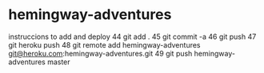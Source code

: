 hemingway-adventures
=====================
instruccions to add and deploy
   44  git add .
   45  git commit -a
   46  git push
   47  git heroku push
   48  git remote add  hemingway-adventures git@heroku.com:hemingway-adventures.git
   49  git push hemingway-adventures master